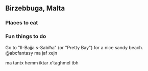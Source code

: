 ## Birzebbuga, Malta

### Places to eat

### Fun things to do
Go to "Il-Bajja s-Sabiħa" (or  "Pretty Bay") for a nice sandy beach.
@abcfantasy ma jaf xejn


ma tantx hemm iktar x'taghmel tbh